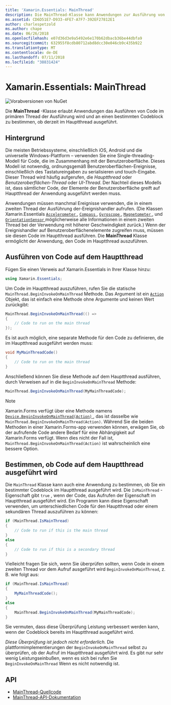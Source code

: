 ```yaml
---
title: 'Xamarin.Essentials: MainThread'
description: Die MainThread-Klasse kann Anwendungen zur Ausführung von Code in den Hauptausführungsthread.
ms.assetid: CD6D51E7-D933-4FE7-A7F7-392EF27812E1
author: charlespetzold
ms.author: chape
ms.date: 06/26/2018
ms.openlocfilehash: e07d36d3e9a5492e6e170b62dbacb36be44dbfa9
ms.sourcegitcommit: 632955f8cdb80712abd8dcc30e046cb9c435b922
ms.translationtype: MT
ms.contentlocale: de-DE
ms.lasthandoff: 07/11/2018
ms.locfileid: "38831424"
---
```

# <a name="xamarinessentials-mainthread"></a>Xamarin.Essentials: MainThread

![Vorabversionen von NuGet](~/media/shared/pre-release.png)

Die **MainThread** -Klasse erlaubt Anwendungen das Ausführen von Code im primären Thread der Ausführung wird und an einen bestimmten Codeblock zu bestimmen, ob derzeit im Hauptthread ausgeführt.

## <a name="background"></a>Hintergrund

Die meisten Betriebssysteme, einschließlich iOS, Android und die universelle Windows-Plattform – verwenden Sie eine Single-threading-Modell für Code, die im Zusammenhang mit der Benutzeroberfläche. Dieses Modell ist notwendig, ordnungsgemäß Benutzeroberflächen-Ereignisse, einschließlich des Tastatureingaben zu serialisieren und touch-Eingabe. Dieser Thread wird häufig aufgerufen, die _Hauptthread_ oder _Benutzeroberflächen-Thread_ oder _UI-Thread_. Der Nachteil dieses Modells ist, dass sämtlicher Code, der Elemente der Benutzeroberfläche greift auf Hauptthread der Anwendung ausgeführt werden muss. 

Anwendungen müssen manchmal Ereignisse verwenden, die in einem zweiten Thread der Ausführung der-Ereignishandler aufrufen. (Die Klassen Xamarin.Essentials [ `Accelerometer` ](accelerometer.md), [ `Compass` ](compass.md), [ `Gyroscope` ](gyroscope.md), [ `Magnetometer` ](magnetometer.md), und [ `OrientationSensor` ](orientation-sensor.md) möglicherweise alle Informationen in einem zweiten Thread bei der Verwendung mit höherer Geschwindigkeit zurück.) Wenn der Ereignishandler auf Benutzeroberflächenelemente zugreifen muss, müssen sie diesen Code im Hauptthread ausführen. Die **MainThread** Klasse ermöglicht der Anwendung, den Code im Hauptthread auszuführen.

## <a name="running-code-on-the-main-thread"></a>Ausführen von Code auf dem Hauptthread

Fügen Sie einen Verweis auf Xamarin.Essentials in Ihrer Klasse hinzu:

```csharp
using Xamarin.Essentials;
```

Um Code im Hauptthread auszuführen, rufen Sie die statische `MainThread.BeginInvokeOnMainThread` Methode. Das Argument ist ein [ `Action` ](xref:System.Action) Objekt, das ist einfach eine Methode ohne Argumente und keinen Wert zurückgibt:

```csharp
MainThread.BeginInvokeOnMainThread(() =>
{
    // Code to run on the main thread
});
```

Es ist auch möglich, eine separate Methode für den Code zu definieren, die im Hauptthread ausgeführt werden muss:

```csharp
void MyMainThreadCode()
{
    // Code to run on the main thread
}
```

Anschließend können Sie diese Methode auf dem Hauptthread ausführen, durch Verweisen auf in die `BeginInvokeOnMainThread` Methode:

```csharp
MainThread.BeginInvokeOnMainThread(MyMainThreadCode);
```

> [!NOTE]
> Xamarin.Forms verfügt über eine Methode namens [ `Device.BeginInvokeOnMainThread(Action)` ](https://docs.microsoft.com/dotnet/api/xamarin.forms.device.begininvokeonmainthread) , das ist dasselbe wie `MainThread.BeginInvokeOnMainThread(Action)`. Während Sie die beiden Methoden in einer Xamarin.Forms-app verwenden können, erwägen Sie, ob der aufrufende Code andere Bedarf für eine Abhängigkeit auf Xamarin.Forms verfügt. Wenn dies nicht der Fall ist, `MainThread.BeginInvokeOnMainThread(Action)` ist wahrscheinlich eine bessere Option.

## <a name="determining-if-code-is-running-on-the-main-thread"></a>Bestimmen, ob Code auf dem Hauptthread ausgeführt wird

Die `MainThread` Klasse kann auch eine Anwendung zu bestimmen, ob Sie ein bestimmter Codeblock im Hauptthread ausgeführt wird. Die `IsMainThread` -Eigenschaft gibt `true` , wenn der Code, das Aufrufen der Eigenschaft im Hauptthread ausgeführt wird. Ein Programm kann diese Eigenschaft verwenden, um unterschiedlichen Code für den Hauptthread oder einem sekundären Thread auszuführen zu können:

```csharp
if (MainThread.IsMainThread)
{
    // Code to run if this is the main thread
}
else
{
    // Code to run if this is a secondary thread
}
```

Vielleicht fragen Sie sich, wenn Sie überprüfen sollten, wenn Code in einem zweiten Thread vor dem Aufruf ausgeführt wird `BeginInvokeOnMainThread`, z. B. wie folgt aus:

```csharp
if (MainThread.IsMainThread)
{
    MyMainThreadCode();
}
else
{
    MainThread.BeginInvokeOnMainThread(MyMainThreadCode);
}
```

Sie vermuten, dass diese Überprüfung Leistung verbessert werden kann, wenn der Codeblock bereits im Hauptthread ausgeführt wird.

_Diese Überprüfung ist jedoch nicht erforderlich._ Die plattformimplementierungen der `BeginInvokeOnMainThread` selbst zu überprüfen, ob der Aufruf im Hauptthread ausgeführt wird. Es gibt nur sehr wenig Leistungseinbußen, wenn es sich bei rufen Sie `BeginInvokeOnMainThread` Wenn es nicht notwendig ist.

## <a name="api"></a>API

- [MainThread-Quellcode](https://github.com/xamarin/Essentials/tree/master/Xamarin.Essentials/MainThread)
- [MainThread-API-Dokumentation](xref:Xamarin.Essentials.MainThread)
